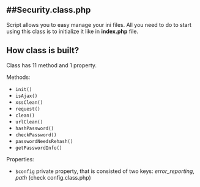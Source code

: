 ##Security.class.php 
-----------------

Script allows you to easy manage your ini files.
All you need to do to start using this class is to initialize it like in **index.php** file. 

How class is built?
-----------------

Class has 11 method and 1 property. 

Methods:
- `init()` 
- `isAjax()`
- `xssClean()`
- `request()`
- `clean()` 
- `urlClean()`
- `hashPassword()`
- `checkPassword()`
- `passwordNeedsRehash()`
- `getPasswordInfo()`

Properties:
- `$config` private property, that is consisted of two keys: *error_reporting*, *path* (check config.class.php)
